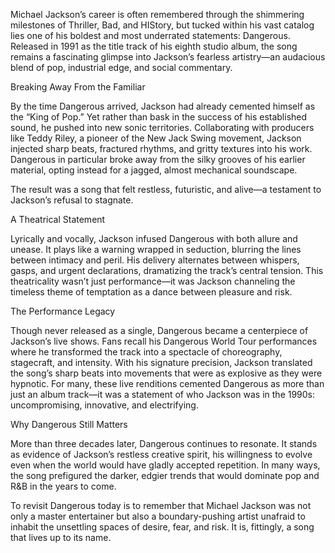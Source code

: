 Michael Jackson’s career is often remembered through the shimmering milestones of Thriller, Bad, and HIStory, but tucked within his vast catalog lies one of his boldest and most underrated statements: Dangerous. Released in 1991 as the title track of his eighth studio album, the song remains a fascinating glimpse into Jackson’s fearless artistry—an audacious blend of pop, industrial edge, and social commentary.

Breaking Away From the Familiar

By the time Dangerous arrived, Jackson had already cemented himself as the “King of Pop.” Yet rather than bask in the success of his established sound, he pushed into new sonic territories. Collaborating with producers like Teddy Riley, a pioneer of the New Jack Swing movement, Jackson injected sharp beats, fractured rhythms, and gritty textures into his work. Dangerous in particular broke away from the silky grooves of his earlier material, opting instead for a jagged, almost mechanical soundscape.

The result was a song that felt restless, futuristic, and alive—a testament to Jackson’s refusal to stagnate.

A Theatrical Statement

Lyrically and vocally, Jackson infused Dangerous with both allure and unease. It plays like a warning wrapped in seduction, blurring the lines between intimacy and peril. His delivery alternates between whispers, gasps, and urgent declarations, dramatizing the track’s central tension. This theatricality wasn’t just performance—it was Jackson channeling the timeless theme of temptation as a dance between pleasure and risk.

The Performance Legacy

Though never released as a single, Dangerous became a centerpiece of Jackson’s live shows. Fans recall his Dangerous World Tour performances where he transformed the track into a spectacle of choreography, stagecraft, and intensity. With his signature precision, Jackson translated the song’s sharp beats into movements that were as explosive as they were hypnotic. For many, these live renditions cemented Dangerous as more than just an album track—it was a statement of who Jackson was in the 1990s: uncompromising, innovative, and electrifying.

Why Dangerous Still Matters

More than three decades later, Dangerous continues to resonate. It stands as evidence of Jackson’s restless creative spirit, his willingness to evolve even when the world would have gladly accepted repetition. In many ways, the song prefigured the darker, edgier trends that would dominate pop and R&B in the years to come.

To revisit Dangerous today is to remember that Michael Jackson was not only a master entertainer but also a boundary-pushing artist unafraid to inhabit the unsettling spaces of desire, fear, and risk. It is, fittingly, a song that lives up to its name.